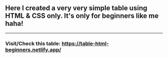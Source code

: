 ## Here I created a very very simple table using HTML & CSS only. It's only for beginners like me haha!
***
### Visit/Check this table: https://table-html-beginners.netlify.app/
